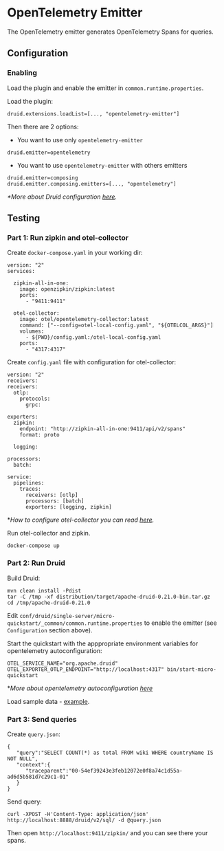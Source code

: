 # OpenTelemetry Emitter

The OpenTelemetry emitter generates OpenTelemetry Spans for queries.


## Configuration

### Enabling

Load the plugin and enable the emitter in `common.runtime.properties`.

Load the plugin:

```
druid.extensions.loadList=[..., "opentelemetry-emitter"]
```

Then there are 2 options:

* You want to use only `opentelemetry-emitter` 

```
druid.emitter=opentelemetry
```

* You want to use `opentelemetry-emitter` with others emitters
```
druid.emitter=composing
druid.emitter.composing.emitters=[..., "opentelemetry"]
```
_*More about Druid configuration [here](https://druid.apache.org/docs/0.22.0/configuration/index.html)._

## Testing
### Part 1: Run zipkin and otel-collector
Create `docker-compose.yaml` in your working dir:
```
version: "2"
services:

  zipkin-all-in-one:
    image: openzipkin/zipkin:latest
    ports:
      - "9411:9411"

  otel-collector:
    image: otel/opentelemetry-collector:latest
    command: ["--config=otel-local-config.yaml", "${OTELCOL_ARGS}"]
    volumes:
      - ${PWD}/config.yaml:/otel-local-config.yaml
    ports:
      - "4317:4317"
```

Create `config.yaml` file with configuration for otel-collector:
```
version: "2"
receivers:
receivers:
  otlp:
    protocols:
      grpc:

exporters:
  zipkin:
    endpoint: "http://zipkin-all-in-one:9411/api/v2/spans"
    format: proto

  logging:

processors:
  batch:

service:
  pipelines:
    traces:
      receivers: [otlp]
      processors: [batch]
      exporters: [logging, zipkin]
```
*_How to configure otel-collector you can read [here](https://opentelemetry.io/docs/collector/configuration/)._

Run otel-collector and zipkin.
```
docker-compose up
```

### Part 2: Run Druid
Build Druid:

```
mvn clean install -Pdist
tar -C /tmp -xf distribution/target/apache-druid-0.21.0-bin.tar.gz
cd /tmp/apache-druid-0.21.0
```


Edit `conf/druid/single-server/micro-quickstart/_common/common.runtime.properties` to enable
the emitter (see `Configuration` section above).

Start the quickstart with the apppropriate environment variables for opentelemetry autoconfiguration:
```
OTEL_SERVICE_NAME="org.apache.druid" OTEL_EXPORTER_OTLP_ENDPOINT="http://localhost:4317" bin/start-micro-quickstart
```
*_More about opentelemetry autoconfiguration [here](https://github.com/open-telemetry/opentelemetry-java/tree/main/sdk-extensions/autoconfigure)_

Load sample data - [example](https://druid.apache.org/docs/latest/tutorials/index.html#step-4-load-data).

### Part 3: Send queries

Create `query.json`:
```
{
   "query":"SELECT COUNT(*) as total FROM wiki WHERE countryName IS NOT NULL",
   "context":{
      "traceparent":"00-54ef39243e3feb12072e0f8a74c1d55a-ad6d5b581d7c29c1-01"
   }
}
```

Send query:
```
curl -XPOST -H'Content-Type: application/json' http://localhost:8888/druid/v2/sql/ -d @query.json
```

Then open `http://localhost:9411/zipkin/` and you can see there your spans.